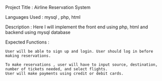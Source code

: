 Project Title : Airline Reservation System

Languages Used : mysql , php, html

Description : Here I will implement the front end using php, html and backend 
using mysql database

Expected Functions : 

	User will be able to sign up and login. User should log in before making reservations.

	To make reservations , user will have to input source, destination, number of tickets needed, and select flights.
	User will make payments using credit or debit cards.
